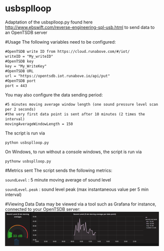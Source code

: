 # usbsplloop
Adaptation of the usbsplloop.py found here http://www.ebswift.com/reverse-engineering-spl-usb.html to send data to an OpenTSDB server

#Usage
The following variables need to be configured:

```
#OpenTSDB write ID from https://cloud.runabove.com/#/iot/
writeID = "My_writeID"
#OpenTSDB key
key = "My_WriteKey"
#OpenTSDB URL
url = "https://opentsdb.iot.runabove.io/api/put"
#OpenTSDB port
port = 443
```

You may also configure the data sending period:
```
#5 minutes moving average window length (one sound pressure level scan per 2 seconds)
#the very first data point is sent after 10 minutes (2 times the interval)
movingAverageWindowLength = 150
```

The script is run via
```
python usbsplloop.py
```

On Windows, to run without a console windows, the script is run via
```
pythonw usbsplloop.py
```

#Metrics sent
The script sends the following metrics:

`soundLevel` : 5 minute moving average of sound level 

`soundLevel.peak` : sound level peak (max instantaneous value per 5 min interval)



#Viewing Data
Data may be viewed via a tool such as Grafana for instance, connected to your OpenTSDB server:
![Alt text](images/screenshot.png?raw=true "Screenshot")
